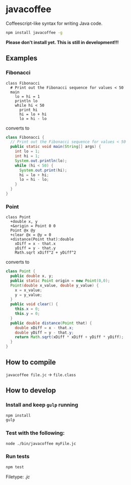 javacoffee
==========

Coffeescript-like syntax for writing Java code.

```bash
npm install javacoffee -g
```

**Please don't install yet. This is still in development!!!**

## Examples

### Fibonacci

```jc
class Fibonacci
  # Print out the Fibonacci sequence for values < 50
  main
    lo = hi = 1
    println lo
    while hi < 50
      print hi
      hi = lo + hi
      lo = hi - lo
```

converts to

```java
class Fibonacci {
  // Print out the Fibonacci sequence for values < 50
  public static void main(String[] args) {
    int lo = 1;
    int hi = 1;
    System.out.println(lo);
    while (hi < 50) {
      System.out.print(hi);
      hi = lo + hi;
      lo = hi - lo;
    }
  }
}
```

### Point

```jc
class Point
  +double x, y
  +&origin = Point 0 0
  Point @x @y
  +clear @x = @y = 0
  +distance(Point that):double
    xDiff = x - that.x
    yDiff = y - that.y
    Math.sqrt xDiff^2 + yDiff^2
```

converts to 

```java
class Point {
  public double x, y; 
  public static Point origin = new Point(0,0); 
  Point(double x_value, double y_value) {
    x = x_value; 
    y = y_value; 
  }
  public void clear() {
    this.x = 0; 
    this.y = 0; 
  }
  public double distance(Point that) {
    double xDiff = x - that.x; 
    double yDiff = y - that.y; 
    return Math.sqrt(xDiff * xDiff + yDiff * yDiff);
  }
}
```

## How to compile

`javacoffee file.jc` -> `file.class`

## How to develop

### Install and keep `gulp` running

```bash
npm install
gulp
```

### Test with the following:

```bash
node ./bin/javacoffee myFile.jc
```

### Run tests

```bash
npm test
```

Filetype: _.jc_